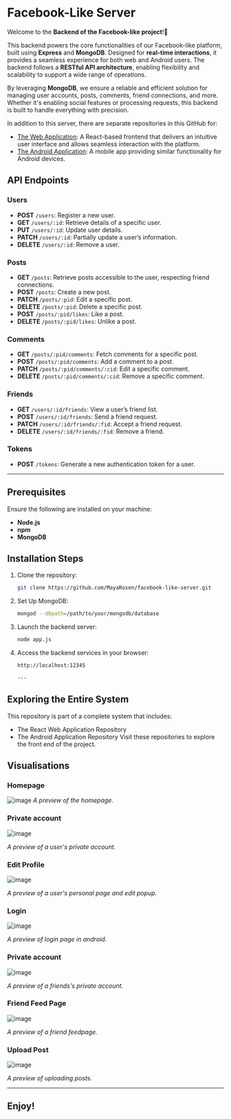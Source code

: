 # **Facebook-Like Server**

Welcome to the **Backend of the Facebook-like project**!🎉

This backend powers the core functionalities of our Facebook-like platform, built using **Express** and **MongoDB**. Designed for **real-time interactions**, it provides a seamless experience for both web and Android users. The backend follows a **RESTful API architecture**, enabling flexibility and scalability to support a wide range of operations.

By leveraging **MongoDB**, we ensure a reliable and efficient solution for managing user accounts, posts, comments, friend connections, and more. Whether it's enabling social features or processing requests, this backend is built to handle everything with precision.


In addition to this server, there are separate repositories in this GitHub for:

  * [The Web Application](https://github.com/MayaRosen/facebook-like-web): A React-based frontend that delivers an intuitive user interface and allows seamless interaction with the platform.
  * [The Android Application](https://github.com/MayaRosen/facebook-like-android): A mobile app providing similar functionality for Android devices.


## **API Endpoints**

### **Users**
- **POST** `/users`: Register a new user.  
- **GET** `/users/:id`: Retrieve details of a specific user.  
- **PUT** `/users/:id`: Update user details.  
- **PATCH** `/users/:id`: Partially update a user’s information.  
- **DELETE** `/users/:id`: Remove a user.  

### **Posts**
- **GET** `/posts`: Retrieve posts accessible to the user, respecting friend connections.  
- **POST** `/posts`: Create a new post.  
- **PATCH** `/posts/:pid`: Edit a specific post.  
- **DELETE** `/posts/:pid`: Delete a specific post.  
- **POST** `/posts/:pid/likes`: Like a post.  
- **DELETE** `/posts/:pid/likes`: Unlike a post.  

### **Comments**
- **GET** `/posts/:pid/comments`: Fetch comments for a specific post.  
- **POST** `/posts/:pid/comments`: Add a comment to a post.  
- **PATCH** `/posts/:pid/comments/:cid`: Edit a specific comment.  
- **DELETE** `/posts/:pid/comments/:cid`: Remove a specific comment.  

### **Friends**
- **GET** `/users/:id/friends`: View a user’s friend list.  
- **POST** `/users/:id/friends`: Send a friend request.  
- **PATCH** `/users/:id/friends/:fid`: Accept a friend request.  
- **DELETE** `/users/:id/friends/:fid`: Remove a friend.  

### **Tokens**
- **POST** `/tokens`: Generate a new authentication token for a user.

---

 ## **Prerequisites**
Ensure the following are installed on your machine:
- **Node.js**
- **npm**
- **MongoDB**

## **Installation Steps**
1. Clone the repository:
   ```bash
   git clone https://github.com/MayaRosen/facebook-like-server.git
2. Set Up MongoDB:
   ```bash
   mongod --dbpath=/path/to/your/mongodb/database
3. Launch the backend server:
   ```bash
   node app.js
4. Access the backend services in your browser:
   ```bash
   http://localhost:12345

   ---

## **Exploring the Entire System**
This repository is part of a complete system that includes:

* The React Web Application Repository
* The Android Application Repository
Visit these repositories to explore the front end of the project.

 ## **Visualisations**

### Homepage
![image](https://github.com/user-attachments/assets/facc27aa-1a93-4d6a-a7fa-7d9091e4def9) 
_A preview of the homepage._

### Private account
![image](https://github.com/user-attachments/assets/455df0c0-118c-465c-adcc-dc23e165fc4e)
 
_A preview of a user's private account._

### Edit Profile
![image](https://github.com/user-attachments/assets/f4cc1911-d787-4858-9983-ca802a2f5125)

_A preview of a user's personal page and edit popup._

### Login
![image](https://github.com/user-attachments/assets/9dc87b1f-7a33-405d-a0d9-37fa27717c0d)

_A preview of login page in android._

### Private account
![image](https://github.com/user-attachments/assets/3be3901c-f0ea-4c0e-ace3-88a3ce32f0c2)

_A preview of a friends's private account._

### Friend Feed Page
![image](https://github.com/user-attachments/assets/ce9df529-a1cc-4219-a17c-04831c803f18)

_A preview of a friend feedpage._

### Upload Post
![image](https://github.com/user-attachments/assets/3371c656-c153-41f2-9c42-9baab625dca3)

_A preview of uploading posts._

---

## **Enjoy!**
